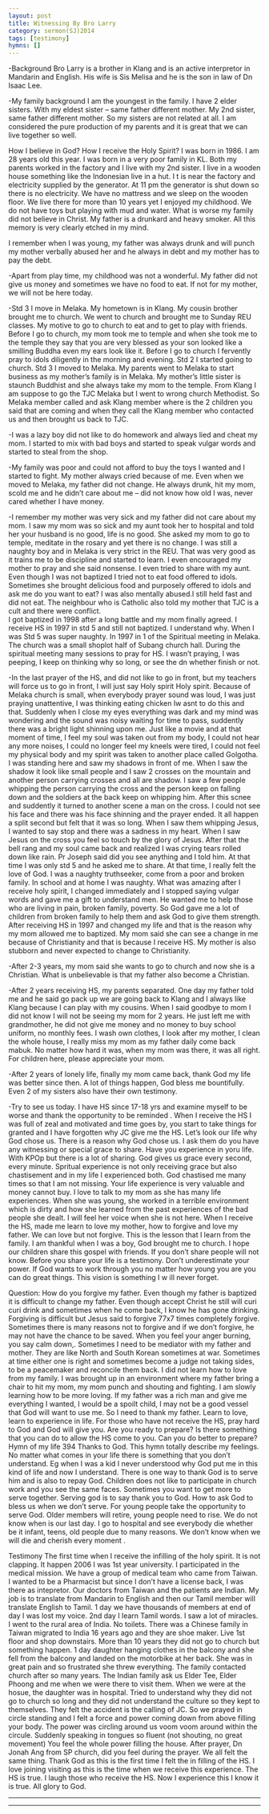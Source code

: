 ```yaml
---
layout: post
title: Witnessing By Bro Larry
category: sermon(SJ)2014
tags: [testimony]
hymns: []
---
```


-Background
Bro Larry is a brother in Klang and is an active interpretor in Mandarin and English. His wife is Sis Melisa and he is the son in law of Dn Isaac Lee. 

-My family background
I am the youngest in the family. I have 2 elder sisters. With my eldest sister – same father different mother. My 2nd sister, same father different mother. So my sisters are not related at all. 
I am considered the pure production of my parents and it is great that we can live together so well.

How I believe in God? How I receive the Holy Spirit?
I was born in 1986. I am 28 years old this year. I was born in a very poor family in KL. Both my parents worked in the factory and I live with my 2nd sister. I live in a wooden house something like the Indonesian live in a hut. I t  is near the factory and electricity supplied by the generator. At 11 pm the generator is shut down so there is no electricity. We have no mattress and we sleep on the wooden floor. We live there for more than 10 years yet I enjoyed my childhood. We do not have toys but playing with mud and water. 
What is worse my family did not believe in Christ.
My father is a drunkard and heavy smoker. 
All this memory is very clearly etched in my mind. 

I remember when I was young, my father was always drunk and will punch my mother verbally abused her and he always in debt and my mother has to pay the debt. 

-Apart from play time, my childhood was not a wonderful. My father did not give us money and sometimes we have no food to eat. If not for my mother, we will not be here today.

-Std 3 I move in Melaka. My hometown is in Klang. My cousin brother brought me to church. We went to church and brought me to Sunday REU classes. My motive to go to church to eat and to get to play with friends. Before I go to church, my mom took me to temple and when she took me to the temple they say that you are very blessed as your son looked like a smilling Buddha even my ears look like it. 
Before I go to church I fervently pray to idols diligently in the morning and evening. 
Std 2 I started going to church. Std 3 I moved to Melaka. My parents went to Melaka to start business as my mother’s family is in Melaka. My mother’s little sister is staunch Buddhist and she always take my mom to the temple.
From Klang I am suppose to go the TJC Melaka but I went to wrong church Methodist. So Melaka member called and ask Klang member where is the 2 children you said that are coming and when they call the Klang member who contacted us and then brought us back to TJC.

-I was a lazy boy did not like to do homework and always lied and cheat my mom. I started to mix with bad boys and started to speak vulgar words and started to steal from the shop. 

-My family was poor and could not afford to buy the toys I wanted and I started to fight. My mother always cried because of me. Even when we moved to Melaka, my father did not change. He always drunk, hit my mom, scold me and he didn’t care about me – did not know how old I was, never cared whether I have money. 

-I remember my mother was very sick and my father did not care about my mom. I saw my mom was so sick and my aunt took her to hospital and told her your husband is no good, life is no good. She asked my mom to go to temple, meditate in the rosary and yet there is no change.
I was still a naughty boy and in Melaka is very strict in the REU. That was very good as it trains me to be discipline and started to learn. I even encouraged my mother to pray and she said nonsense. I even tried to share with my aunt. Even though I was not baptized I tried not to eat food offered to idols. 
Sometimes she brought delicious food and purposely offered to idols and ask me do you want to eat? I was also mentally abused.I still held fast and did not eat. The neighbour who is Catholic also told my mother that TJC is a cult and there were conflict.  
I got baptized in 1998 after a long battle and my mom finally agreed. I receive HS in 1997 in std 5 and still not baptized. I understand why. 
When I was Std 5 was super naughty. In 1997 in 1 of the Spiritual meeting in Melaka. The church was a small shoplot half of Subang church hall. During the spiritual meeting many sessions to pray for HS. I wasn’t praying, I was peeping, I keep on thinking why so long, or see the dn whether finish or not. 

-In the last prayer of the HS, and did not like to go in front, but my teachers will force us to go in front, I will just say Holy spirit Holy spirit. Because of Melaka church is small, when everybody prayer sound was loud, I was just praying unattentive, I was thinking eating chicken Iw asnt to do this and that. Suddenly when I close my eyes everything was dark and my mind was wondering and the sound was noisy waiting for time to pass, suddently there was a bright light shinning upon me. Just like a movie and at that moment of time, I feel my soul was taken out from my body, I could not hear any more noises, I could no longer feel my kneels were tired, I could not feel my physical body and my spirit was taken to another place called Golgotha. 
I was standing here and saw my shadows in front of me. 
When I saw the shadow it look like small people and I saw 2 crosses on the mountain and another person carrying crosses and all are shadow. I saw a few people whipping the person carrying the cross and the person keep on falling down and the soldiers at the back keep on whipping him. After this scnee and suddently it turned to another scene a man on the cross. I could not see his face and there was his face shinning and the prayer ended. It all happen a split second but felt that it was so long. When I saw them whipping Jesus, I wanted to say stop and there was a sadness in my heart. When I saw Jesus on the cross you feel so touch by the glory of Jesus. After that the bell rang and my soul came back and realized I was crying tears rolled down like rain. Pr Joseph said did you see anything and I told him. At that time I was only std 5 and he asked me to share. At that time, I really felt the love of God. I was a naughty truthseeker, come from a poor and broken family. In school and at home I was naughty. What was amazing after I receive holy spirit, I changed immediately and I stopped saying vulgar words and gave me a gift to understand men. He wanted me to help those who are living in pain, broken family, poverty. So God gave me a lot of children from broken family to help them and ask God to give them strength. 
After receiving HS in 1997 and changed my life and that is the reason why my mom allowed me to baptized. My mom said she can see a change in me because of Christianity and that is because I receive HS. My mother is also stubborn and never expected to change to Christianity.

-After 2-3 years, my mom said she wants to go to church and now she is a Christian. What is unbelievable is that my father also become a Christian.

-After 2 years receiving HS, my parents separated. One day my father told me and he said go pack up we are going back to Klang and I always like Klang because I can play with my cousins. When I said goodbye to mom I did not know I will not be seeing my mom for 2 years. He just left me with grandmother, he did not give me money and no money to buy school uniform, no monthly fees.  I wash own clothes, I look after my mother, I clean the whole house, I really miss my mom as my father daily come back mabuk. No matter how hard it was, when my mom was there, it was all right. For children here, please appreciate your mom. 

-After 2 years of lonely life, finally my mom came back, thank God my life was better since then. A lot of things happen, God bless me bountifully. Even 2 of my sisters also have their own testimony. 

-Try to see us today. I have HS since 17-18 yrs and examine myself to be worse and thank the opportunity to be reminded . When I receive the HS I was full of zeal and motivated and time goes by, you start to take things for granted and I have forgotten why JC give me the HS. 
Let’s look our life why God chose us. There is a reason why God chose us. I ask them do you have any witnessing or special grace to share. Have you experience in yoru life. With KPOp but there is a lot of sharing. God gives us grace every second, every minute. Spritual experience is not only receiving grace but also chastisement and in my life I experienced both. God chastised me many times so that I am not missing. 
Your life experience is very valuable and money cannot buy. I love to talk to my mom as she has many life experiences. When she was young, she worked in a terrible environment which is dirty and how she learned from the past experiences of the bad people she dealt. I will feel her voice when she is not here. When I receive the HS, made me learn to love my mother, how to forgive and love my father. We can love but not forgive. This is the lesson that I learn from the family. I am thankful when I was a boy, God brought me to church. I hope our children share this gospel with friends. If you don’t share people will not know. Before you share your life is a testimony. Don’t underestimate your power. If God wants to work through you no matter how young you are you can do great things. This vision is something I w ill never forget. 

Question: How do you forgive my father.
Even though my father is baptized it is difficult to change my father. Even though accept Christ he still will curi curi drink and sometimes when he come back, I know he has gone drinking. Forgiving is difficult but Jesus said to forgive 77x7 times completely forgive. Sometimes there is many reasons not to forgive and if we don’t forgive, he may not have the chance to be saved. When you feel your anger burning, you say calm down,. Sometimes I need to be mediator with my father and mother. They are like North and South Korean sometimes at war. Sometimes at time either one is right and sometimes  become a judge not taking sides, to be a peacemaker and reconcile them back. I did not learn how to love from my family. I was brought up in an environment where my father bring a chair to hit my mom, my mom punch and shouting and fighting. I am slowly learning how to be more loving. If my father was a rich man and give me everything I wanted, I would be a spoilt child, I may not be a good vessel that God will want to use me. So I need to thank my father. Learn to love, learn to experience in life. For those who have not receive the HS, pray hard to God and God will give you. Are you ready to prepare? Is there something that you can do to allow the HS come to you. Can you do better to prepare? 
Hymn of my life 394 Thanks to God. 
This hymn totally describe my feelings. No matter what comes in your life there is something that you don’t understand. Eg when I was a kid I never understood why God put me in this kind of life and now I understand. 
There is one way to thank God is to serve him and is also to repay God. Children does not like to participate in church work and you see the same faces. Sometimes you want to get more to serve together. Serving god is to say thank you to God. How to ask God to bless us when we don’t serve. For young people take the opportunity to serve God. Older members will retire, young people need to rise. We do not know when is our last day. I go to hospital and see everybody die whether be it infant, teens, old people due to many reasons. We don’t know when we will die and cherish every moment . 

Testimony
The first time when I receive the infilling of the holy spirit. It is not clapping. It happen 2006 I was 1st year university. I participated in the medical mission. We have a group of medical team who came from Taiwan. I wanted to be a Pharmacist but since I don’t have a license back, I was there as intepretor. Our doctors from Taiwan and the patients are Indian. My job is to translate from Mandarin to English and then our Tamil member will translate English to Tamil. 1 day we have thousands of members at end of day I was lost my voice. 2nd day I learn Tamil words. I saw a lot of miracles. I went to the rural area of India. No toilets. There was a Chinese family in Taiwan migrated to India 16 years ago and they are shoe maker. Live 1st floor and shop downstairs. More than 10 years they did not go to church but something happen. 1 day daughter hanging clothes in the balcony and she fell from the balcony and landed on the motorbike at her back. She was in great pain and so frustrated she threw everything. The family contacted church after so many years. The Indian family ask us Elder Tee, Elder Phoong and me when we were there to visit them. When we were at the hosue, the daughter was in hospital. Tried to understand why they did not go to church so long and they did not understand the culture so they kept to themselves. They felt the accident is the calling of JC. So we prayed in circle standing and I felt a force and power coming down from above filling your body. The power was circling around us voom voom around within the circule. Suddenly speaking in tongues so fluent (not shouting, no great movement) You feel the whole power filling the house. After prayer, Dn Jonah Ang from SP church, did you feel during the prayer. We all felt the same thing. Thank God as this is the first time I felt the in filling of the HS. I love joining visiting as this is the time when we receive this experience. The HS is true. I laugh those who receive the HS. Now I experience this I know it is true. 
All glory to God. 
  


----
****
